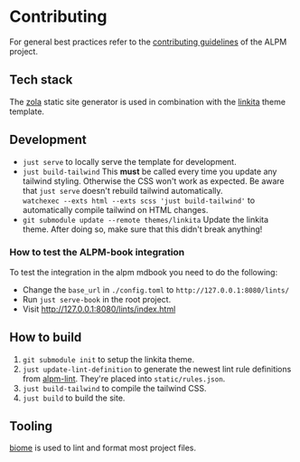 # Contributing

For general best practices refer to the [contributing guidelines](../CONTRIBUTING.md) of the ALPM project.

## Tech stack

The [zola] static site generator is used in combination with the [linkita] theme template.

## Development

- `just serve` to locally serve the template for development.
- `just build-tailwind` This **must** be called every time you update any tailwind styling. Otherwise the CSS won't work as expected.
   Be aware that `just serve` doesn't rebuild tailwind automatically. \
   `watchexec --exts html --exts scss 'just build-tailwind'` to automatically compile tailwind on HTML changes.
- `git submodule update --remote themes/linkita` Update the linkita theme. After doing so, make sure that this didn't break anything!

### How to test the ALPM-book integration

To test the integration in the alpm mdbook you need to do the following:

- Change the `base_url` in `./config.toml` to `http://127.0.0.1:8080/lints/`
- Run `just serve-book` in the root project.
- Visit <http://127.0.0.1:8080/lints/index.html>

## How to build

1. `git submodule init` to setup the linkita theme.
1. `just update-lint-definition` to generate the newest lint rule definitions from [alpm-lint]. They're placed into `static/rules.json`.
1. `just build-tailwind` to compile the tailwind CSS.
1. `just build` to build the site.

## Tooling

[biome] is used to lint and format most project files.

[biome]: https://biomejs.dev/
[alpm-lint]: ../alpm-lint/README.md
[linkita]: https://salif.github.io/linkita
[zola]: https://github.com/getzola/zola

